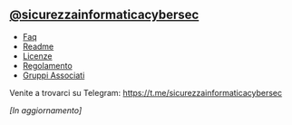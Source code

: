 ## [@sicurezzainformaticacybersec](https://t.me/sicurezzainformaticacybersec)
- [Faq](https://github.com/AlessandroSystem/Documenti-Cybersec-Group/blob/master/Faq.md)
- [Readme](https://github.com/Cybersec-Group/Documenti/blob/master/Readme.md)
- [Licenze](https://github.com/Cybersec-Group/Documenti/blob/master/LICENSE)
- [Regolamento](https://github.com/AlessandroSystem/Documenti-Cybersec-Group/blob/master/Regolamento.md)
- [Gruppi Associati](https://github.com/AlessandroSystem/Documenti-Cybersec-Group/blob/master/Gruppi%20Associati.md)

Venite a trovarci su Telegram: https://t.me/sicurezzainformaticacybersec

*[In aggiornamento]*
